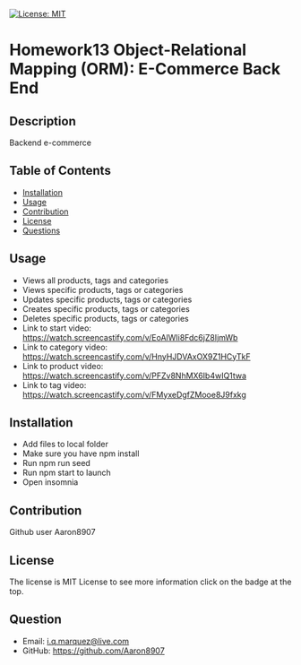 [![License: MIT](https://img.shields.io/badge/License-MIT-blue.svg)](https://choosealicense.com/licenses/mit/)
# Homework13  Object-Relational Mapping (ORM): E-Commerce Back End
## Description
Backend e-commerce
## Table of Contents
- [Installation](#installation)
- [Usage](#usage)
- [Contribution](#contribution)
- [License](#license)
- [Questions](#questions)
## Usage
- Views all products, tags and categories
- Views specific products, tags or categories
- Updates specific products, tags or categories
- Creates specific products, tags or categories
- Deletes specific products, tags or categories
- Link to start video: https://watch.screencastify.com/v/EoAlWIi8Fdc6jZ8IjmWb
- Link to category video: https://watch.screencastify.com/v/HnyHJDVAxOX9Z1HCyTkF
- Link to product video: https://watch.screencastify.com/v/PFZv8NhMX6Ib4wIQ1twa
- Link to tag video: https://watch.screencastify.com/v/FMyxeDgfZMooe8J9fxkg


## Installation
- Add files to local folder
- Make sure you have npm install
- Run npm run seed
- Run npm start to launch
- Open insomnia
## Contribution
Github user Aaron8907
## License
The license is MIT License to see more information click on the badge at the top.
## Question
- Email: i.q.marquez@live.com
- GitHub: https://github.com/Aaron8907